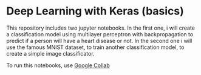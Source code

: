 # Deep Learning with Keras (basics)

This repository includes two jupyter notebooks. In the first one, i will create a classification model using multilayer perceptron with backpropagation to predict
if a person will have a heart disease or not. In the second one i will use the famous MNIST dataset, to train another classification model, to create a simple
image classificator.

To run this notebooks, use [Google Collab](https://colab.research.google.com/)

